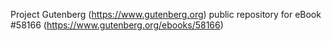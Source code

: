 Project Gutenberg (https://www.gutenberg.org) public repository for
eBook #58166 (https://www.gutenberg.org/ebooks/58166)
